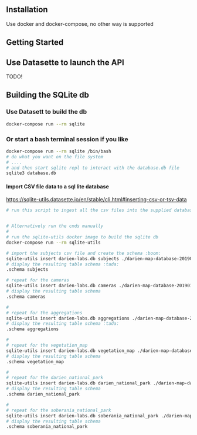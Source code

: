 ## Installation

Use docker and docker-compose, no other way is supported

## Getting Started

## Use Datasette to launch the API

TODO!

## Building the SQLite db

### Use Datasett to build the db

``` bash
docker-compose run --rm sqlite
```

### Or start a bash terminal session if you like

``` bash
docker-compose run --rm sqlite /bin/bash
# do what you want on the file system
# ....
# and then start sqlite repl to interact with the database.db file
sqlite3 database.db
```

#### Import CSV file data to a sql lite database

https://sqlite-utils.datasette.io/en/stable/cli.html#inserting-csv-or-tsv-data


``` bash
# run this script to ingest all the csv files into the supplied database name


# Alternatively run the cmds manually
#
# run the sqlite-utils docker image to build the sqlite db
docker-compose run --rm sqlite-utils

# import the subjects csv file and create the schema :boom:
sqlite-utils insert darien-labs.db subjects ./darien-map-database-20190131/subjects.csv --csv
# display the resulting table schema :tada:
.schema subjects

# repeat for the cameras
sqlite-utils insert darien-labs.db cameras ./darien-map-database-20190131/cameras.csv --csv
# display the resulting table schema
.schema cameras

#
# repeat for the aggregations
sqlite-utils insert darien-labs.db aggregations ./darien-map-database-20190131/aggregations.csv --csv
# display the resulting table schema :tada:
.schema aggregations

#
# repeat for the vegetation_map
sqlite-utils insert darien-labs.db vegetation_map ./darien-map-database-20190131/vegetation_map.csv --csv
# display the resulting table schema
.schema vegetation_map

#
# repeat for the darien_national_park
sqlite-utils insert darien-labs.db darien_national_park ./darien-map-database-20190131/darien_national_park.csv --csv
# display the resulting table schema
.schema darien_national_park

#
# repeat for the soberania_national_park
sqlite-utils insert darien-labs.db soberania_national_park ./darien-map-database-20190131/soberania_national_park.csv --csv
# display the resulting table schema
.schema soberania_national_park
```
